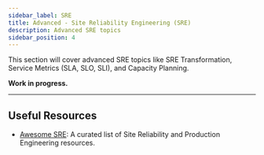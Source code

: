 ```yaml
---
sidebar_label: SRE
title: Advanced - Site Reliability Engineering (SRE)
description: Advanced SRE topics
sidebar_position: 4
---
```


This section will cover advanced SRE topics like SRE Transformation, Service Metrics (SLA, SLO, SLI), and Capacity Planning.

**Work in progress.**

---

## Useful Resources

- [Awesome SRE](https://sre.xyz/): A curated list of Site Reliability and Production Engineering resources.
